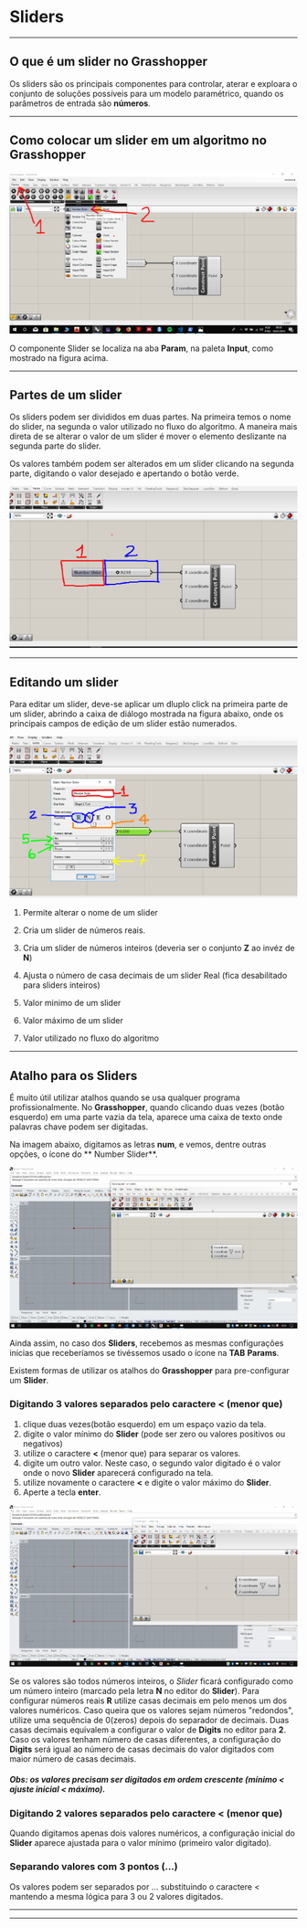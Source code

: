 # Sliders

__________

## O que é um slider no Grasshopper

Os sliders são os principais componentes para controlar, aterar e exploara o conjunto de soluções possíveis para um modelo paramétrico, quando os parâmetros de entrada são **números**.

__________

## Como colocar um slider em um algoritmo no Grasshopper

![como criar um componente slider](slider_loc.png)

O componente Slider se localiza na aba **Param**, na paleta **Input**, como mostrado na figura acima.

__________

## Partes de um slider

Os sliders podem ser divididos em duas partes. Na primeira temos o nome do slider, na segunda o valor utilizado no fluxo do algoritmo. A maneira mais direta de se alterar o valor de um slider é mover o elemento deslizante na segunda parte do slider.

Os valores também podem ser alterados em um slider clicando na segunda parte, digitando o valor desejado e apertando o botão verde.

![partes de um slider](partes_do_slider.png)

__________

## Editando um slider

Para editar um slider, deve-se aplicar um dluplo click na primeira parte de um slider, abrindo a caixa de diálogo mostrada na figura abaixo, onde os principais campos de edição de um slider estão numerados.

![Editando um Slider](slider_edit.png)

1. Permite alterar o nome de um slider

2. Cria um slider de números reais.

3. Cria um slider de números inteiros (deveria ser o conjunto **Z** ao invéz de **N**)

4. Ajusta o número de casa decimais de um slider Real (fica desabilitado para sliders inteiros)

5. Valor minimo de um slider

6. Valor máximo de um slider

7. Valor utilizado no fluxo do algoritmo

__________

## Atalho para os Sliders

É muito útil utilizar atalhos quando se usa qualquer programa profissionalmente. No **Grasshopper**, quando clicando duas vezes (botão esquerdo) em uma parte vazia da tela, aparece uma caixa de texto onde palavras chave podem ser digitadas.

Na imagem abaixo, digitamos as letras **num**, e vemos, dentre outras opções, o ícone do ** Number Slider**. 

![short_slider](./slider_short_01.gif)

Ainda assim, no caso dos **Sliders**, recebemos as mesmas configurações inicias que receberíamos se tivéssemos usado o ícone na **TAB** **Params**.

Existem formas de utilizar os atalhos do **Grasshopper** para pre-configurar um **Slider**. 

### Digitando 3 valores separados pelo caractere < (menor que)

1. clique duas vezes(botão esquerdo) em um espaço vazio da tela.
2. digite o valor mínimo do **Slider** (pode ser zero ou valores positivos ou negativos)
3. utilize o caractere **<** (menor que) para separar os valores.
4. digite um outro valor. Neste caso, o segundo valor digitado é o valor onde o novo **Slider** aparecerá  configurado na tela.
5. utilize novamente o caractere **<** e digite o valor máximo do **Slider**.
6. Aperte a tecla **enter**.

![short_slider](./slider_short.gif)

Se os valores são todos números inteiros, o *Slider* ficará configurado como um número inteiro (marcado pela letra **N** no editor do **Slider**). Para configurar números reais **R** utilize casas decimais em pelo menos um dos valores numéricos. Caso queira que os valores sejam números "redondos", utilize uma sequência de 0(zeros) depois do separador de decimais. Duas casas decimais equivalem a configurar o valor de **Digits** no editor para **2**. Caso os valores tenham número de casas diferentes, a configuração do **Digits** será igual ao número de casas decimais do valor digitados com maior número de casas decimais.

##### Obs: os valores precisam ser digitados em ordem crescente (mínimo < ajuste inicial < máximo).

### Digitando 2 valores separados pelo caractere < (menor que)

Quando digitamos apenas dois valores numéricos, a configuração inicial do **Slider** aparece ajustada para o valor mínimo (primeiro valor digitado).

### Separando valores com 3 pontos (...)

Os valores podem ser separados por ... substituindo o caractere < mantendo a mesma lógica para 3 ou 2 valores digitados.

__________
__________
